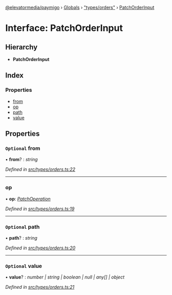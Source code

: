 [@elevatormedia/paymigo](../README.md) › [Globals](../globals.md) › ["types/orders"](../modules/_types_orders_.md) › [PatchOrderInput](_types_orders_.patchorderinput.md)

# Interface: PatchOrderInput

## Hierarchy

-   **PatchOrderInput**

## Index

### Properties

-   [from](_types_orders_.patchorderinput.md#optional-from)
-   [op](_types_orders_.patchorderinput.md#op)
-   [path](_types_orders_.patchorderinput.md#optional-path)
-   [value](_types_orders_.patchorderinput.md#optional-value)

## Properties

### `Optional` from

• **from**? : _string_

_Defined in [src/types/orders.ts:22](https://github.com/ELEVATORmedia/paymigo/blob/846a5f9/src/types/orders.ts#L22)_

---

### op

• **op**: _[PatchOperation](../modules/_types_orders_.md#patchoperation)_

_Defined in [src/types/orders.ts:19](https://github.com/ELEVATORmedia/paymigo/blob/846a5f9/src/types/orders.ts#L19)_

---

### `Optional` path

• **path**? : _string_

_Defined in [src/types/orders.ts:20](https://github.com/ELEVATORmedia/paymigo/blob/846a5f9/src/types/orders.ts#L20)_

---

### `Optional` value

• **value**? : _number | string | boolean | null | any[] | object_

_Defined in [src/types/orders.ts:21](https://github.com/ELEVATORmedia/paymigo/blob/846a5f9/src/types/orders.ts#L21)_
